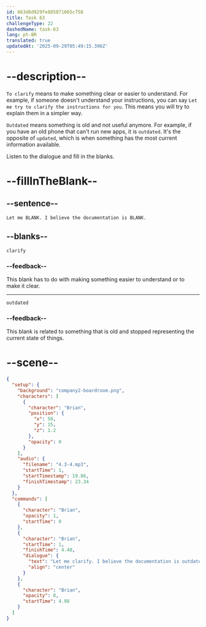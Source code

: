 ```yaml
---
id: 663d6d929fe885871065c758
title: Task 63
challengeType: 22
dashedName: task-63
lang: pt-BR
translated: true
updatedAt: '2025-09-29T05:49:15.396Z'
---
```


<!-- (Audio) Brian: Let me clarify. I believe the documentation is outdated. -->

# --description--

`To clarify` means to make something clear or easier to understand. For example, if someone doesn't understand your instructions, you can say `Let me try to clarify the instructions for you`. This means you will try to explain them in a simpler way.

`Outdated` means something is old and not useful anymore. For example, if you have an old phone that can't run new apps, it is `outdated`. It's the opposite of `updated`, which is when something has the most current information available.

Listen to the dialogue and fill in the blanks.

# --fillInTheBlank--

## --sentence--

`Let me BLANK. I believe the documentation is BLANK.`

## --blanks--

`clarify`

### --feedback--

This blank has to do with making something easier to understand or to make it clear.

---

`outdated`

### --feedback--

This blank is related to something that is old and stopped representing the current state of things.

# --scene--

```json
{
  "setup": {
    "background": "company2-boardroom.png",
    "characters": [
      {
        "character": "Brian",
        "position": {
          "x": 50,
          "y": 15,
          "z": 1.2
        },
        "opacity": 0
      }
    ],
    "audio": {
      "filename": "4.3-4.mp3",
      "startTime": 1,
      "startTimestamp": 19.86,
      "finishTimestamp": 23.34
    }
  },
  "commands": [
    {
      "character": "Brian",
      "opacity": 1,
      "startTime": 0
    },
    {
      "character": "Brian",
      "startTime": 1,
      "finishTime": 4.48,
      "dialogue": {
        "text": "Let me clarify. I believe the documentation is outdated.",
        "align": "center"
      }
    },
    {
      "character": "Brian",
      "opacity": 0,
      "startTime": 4.98
    }
  ]
}
```

